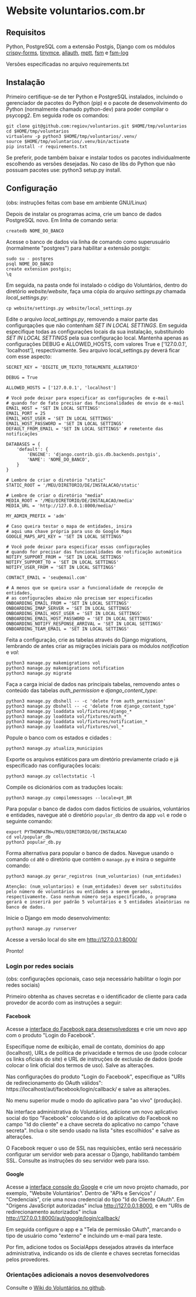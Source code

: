 # Website voluntarios.com.br

## Requisitos

Python, PostgreSQL com a extensão Postgis, Django com os módulos [crispy-forms](https://django-crispy-forms.readthedocs.io/en/latest/index.html), [tinymce](https://github.com/jazzband/django-tinymce/releases), [allauth](https://github.com/pennersr/django-allauth/tags), [mptt](https://github.com/django-mptt/django-mptt/tags), [fsm](https://github.com/viewflow/django-fsm) e [fsm-log](https://github.com/gizmag/django-fsm-log)

Versões especificadas no arquivo requirements.txt

## Instalação

Primeiro certifique-se de ter Python e PostgreSQL instalados, incluindo o gerenciador de pacotes do Python (pip) e o pacote de desenvolvimento do Python (normalmente chamado python-dev) para poder compilar o psycopg2. Em seguida rode os comandos:

```
git clone git@github.com:regiov/voluntarios.git $HOME/tmp/voluntarios
cd $HOME/tmp/voluntarios
virtualenv -p python3 $HOME/tmp/voluntarios/.venv/
source $HOME/tmp/voluntarios/.venv/bin/activate
pip install -r requirements.txt
```

Se preferir, pode também baixar e instalar todos os pacotes individualmente escolhendo as versões desejadas. No caso de libs do Python que não possuam pacotes use: python3 setup.py install.

## Configuração

(obs: instruções feitas com base em ambiente GNU/Linux)

Depois de instalar os programas acima, crie um banco de dados PostgreSQL novo. Em linha de comando seria:

```
createdb NOME_DO_BANCO
```

Acesse o banco de dados via linha de comando como superusuário (normalmente "postgres") para habilitar a extensão postgis:

```
sudo su - postgres
psql NOME_DO_BANCO
create extension postgis;
\q
```

Em seguida, na pasta onde foi instalado o código do Voluntários, dentro do diretório *website/website*, faça uma cópia do arquivo *settings.py* chamada *local_settings.py*:

```
cp website/settings.py website/local_settings.py
```

Edite o arquivo *local_settings.py*, removendo a maior parte das configurqações que não contenham *SET IN LOCAL SETTINGS*. Em seguida especifique todas as configurações locais da sua instalação, substituindo *SET IN LOCAL SETTINGS* pela sua configuração local. Mantenha apenas as configurações DEBUG e ALLOWED_HOSTS, com valores True e ['127.0.0.1', 'localhost'], respectivamente. Seu arquivo local_settings.py deverá ficar com esse aspecto:

```
SECRET_KEY = 'DIGITE_UM_TEXTO_TOTALMENTE_ALEATORIO'

DEBUG = True

ALLOWED_HOSTS = ['127.0.0.1', 'localhost']

# Você pode deixar para especificar as configurações de e-mail
# quando for de fato precisar das funcionalidades de envio de e-mail
EMAIL_HOST = 'SET IN LOCAL SETTINGS'
EMAIL_PORT = 25
EMAIL_HOST_USER = 'SET IN LOCAL SETTINGS'
EMAIL_HOST_PASSWORD = 'SET IN LOCAL SETTINGS'
DEFAULT_FROM_EMAIL = 'SET IN LOCAL SETTINGS' # remetente das notificações

DATABASES = {
    'default': {
        'ENGINE': 'django.contrib.gis.db.backends.postgis',
        'NAME': 'NOME_DO_BANCO',
    }
}

# Lembre de criar o diretório "static"
STATIC_ROOT = '/MEU/DIRETORIO/DE/INSTALACAO/static'

# Lembre de criar o diretório "media"
MEDIA_ROOT = '/MEU/DIRETORIO/DE/INSTALACAO/media'
MEDIA_URL = 'http://127.0.0.1:8000/media/'

MY_ADMIN_PREFIX = 'adm'

# Caso queira testar o mapa de entidades, insira
# aqui uma chave própria para uso do Google Maps
GOOGLE_MAPS_API_KEY = 'SET IN LOCAL SETTINGS'

# Você pode deixar para especificar essas configurações
# quando for precisar das funcionalidades de notificação automática
NOTIFY_SUPPORT_FROM = 'SET IN LOCAL SETTINGS'
NOTIFY_SUPPORT_TO = 'SET IN LOCAL SETTINGS'
NOTIFY_USER_FROM = 'SET IN LOCAL SETTINGS'

CONTACT_EMAIL = 'seu@email.com'

# A menos que se queira usar a funcionalidade de recepção de entidades,
# as configurações abaixo não precisam ser especificadas
ONBOARDING_EMAIL_FROM = 'SET IN LOCAL SETTINGS'
ONBOARDING_IMAP_SERVER = 'SET IN LOCAL SETTINGS'
ONBOARDING_EMAIL_HOST_USER = 'SET IN LOCAL SETTINGS'
ONBOARDING_EMAIL_HOST_PASSWORD = 'SET IN LOCAL SETTINGS'
ONBOARDING_NOTIFY_RESPONSE_ARRIVAL = 'SET IN LOCAL SETTINGS'
ONBOARDING_TEAM_EMAIL = 'SET IN LOCAL SETTINGS'
```

Feita a configuração, crie as tabelas através do Django migrations, lembrando de antes criar as migrações iniciais para os módulos *notification* e *vol*:

```
python3 manage.py makemigrations vol
python3 manage.py makemigrations notification
python3 manage.py migrate
```

Faça a carga inicial de dados nas principais tabelas, removendo antes o conteúdo das tabelas *auth_permission* e *django_content_type*:

```
python3 manage.py dbshell -- -c 'delete from auth_permission'
python3 manage.py dbshell -- -c 'delete from django_content_type'
python3 manage.py loaddata vol/fixtures/django_*
python3 manage.py loaddata vol/fixtures/auth_*
python3 manage.py loaddata vol/fixtures/notification_*
python3 manage.py loaddata vol/fixtures/vol_*
```
Popule o banco com os estados e cidades :

```
python3 manage.py atualiza_municipios
```

Exporte os arquivos estáticos para um diretório previamente criado e já especificado nas configurações locais:

```
python3 manage.py collectstatic -l
```

Compile os dicionários com as traduções locais:

```
python3 manage.py compilemessages --locale=pt_BR
```

Para popular o banco de dados com dados fictícios de usuários, voluntários e entidades, navegue até o diretório ```popular_db``` dentro da app ```vol``` e rode o seguinte comando:

```
export PYTHONPATH=/MEU/DIRETORIO/DE/INSTALACAO
cd vol/popular_db
python3 popular_db.py
```

Forma alternativa para popular o banco de dados. Navegue usando o comando ```cd``` até o diretório que contém o ```manage.py``` e insira o seguinte comando:

```
python3 manage.py gerar_registros (num_voluntarios) (num_entidades)

Atenção: (num_voluntarios) e (num_entidades) devem ser substituídos pelo número de voluntários ou entidades a serem gerados, respectivamente. Caso nenhum número seja especificado, o programa gerará e inserirá por padrão 5 voluntários e 5 entidades aleatórias no banco de dados.

``` 

Inicie o Django em modo desenvolvimento:

```
python3 manage.py runserver
```

Acesse a versão local do site em http://127.0.0.1:8000/

Pronto!

### Login por redes sociais

(obs: configurações opcionais, caso seja necessário habilitar o login por redes sociais)

Primeiro obtenha as chaves secretas e o identificador de cliente para cada provedor de acordo com as instruções a seguir:

#### Facebook

Acesse a [interface do Facebook para desenvolvedores](https://developers.facebook.com/) e crie um novo app com o produto "Login do Facebook".

Especifique nome de exibição, email de contato, domínios do app (localhost), URLs de política de privacidade e termos de uso (pode colocar os links oficiais do site) e URL de instruções de exclusão de dados (pode colocar o link oficial dos termos de uso). Salve as alterações.

Nas configurações do produto "Login do Facebook", especifique as "URIs de redirecionamento do OAuth válidos": https://localhost/aut/facebook/login/callback/ e salve as alterações.

No menu superior mude o modo do aplicativo para "ao vivo" (produção).

Na interface administrativa do Voluntários, adicione um novo aplicativo social do tipo "Facebook" colocando o id do aplicativo do Facebook no campo "Id do cliente" e a chave secreta do aplicativo no campo "chave secreta". Inclua o site sendo usado na lista "sites escolhidos" e salve as alterações.

O Facebook requer o uso de SSL nas requisições, então será necessário configurar um servidor web para acessar o Django, habilitando também SSL. Consulte as instruções do seu servidor web para isso.

#### Google

Acesse a [interface console do Google](https://console.cloud.google.com/) e crie um novo projeto chamado, por exemplo, "Website Voluntários". Dentro de "APIs e Serviços" / "Credenciais", crie uma nova credencial do tipo "Id do Cliente OAuth". Em "Origens JavaScript autorizadas" inclua http://127.0.0.1:8000, e em "URIs de redirecionamento autorizados" inclua http://127.0.0.1:8000/aut/google/login/callback/

Em seguida configure o app e a "Tela de permissão OAuth", marcando o tipo de usuário como "externo" e incluindo um e-mail para teste.


Por fim, adicione todos os SocialApps desejados através da interface administrativa, indicando os ids de cliente e chaves secretas fornecidas pelos provedores.

### Orientações adicionais a novos desenvolvedores

Consulte o [Wiki do Voluntários no github](https://github.com/regiov/voluntarios/wiki).
